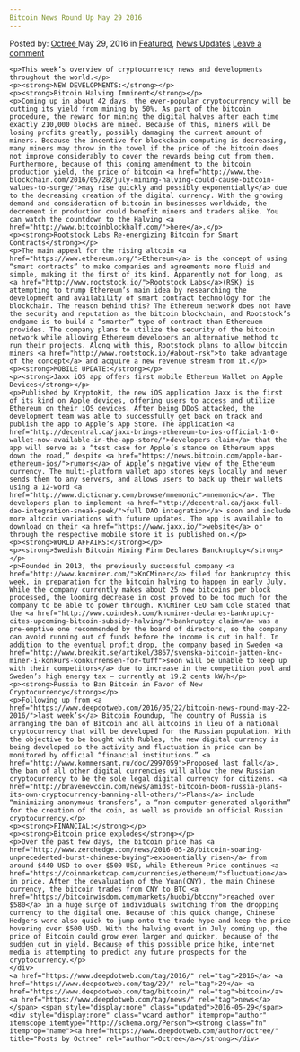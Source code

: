 ```yaml
---
Bitcoin News Round Up May 29 2016
---
```

<article class="post-listing post-14289 post type-post status-publish format-standard has-post-thumbnail hentry  tag-3336 tag-1995 tag-bitcoin tag-news">
    <div class="post-inner">
        <span>Posted by: <a href="https://www.deepdotweb.com/author/octree/" title="">Octree </a></span>
    <span>May 29, 2016</span>
    <span>in <a href="https://www.deepdotweb.com/category/deepdot-news/" rel="category tag">Featured</a>, <a href="https://www.deepdotweb.com/category/news-updates/" rel="category tag">News Updates</a></span>
    <span><a href="https://www.deepdotweb.com/2016/05/29/bitcoin-news-round-may-29-2016/#respond">Leave a comment</a></span>
    </p>
    <div class="clear"></div>
    
    <p>This week’s overview of cryptocurrency news and developments throughout the world.</p>
    <p><strong>NEW DEVELOPMENTS:</strong></p>
    <p><strong>Bitcoin Halving Imminent</strong></p>
    <p>Coming up in about 42 days, the ever-popular cryptocurrency will be cutting its yield from mining by 50%. As part of the bitcoin procedure, the reward for mining the digital halves after each time exactly 210,000 blocks are mined. Because of this, miners will be losing profits greatly, possibly damaging the current amount of miners. Because the incentive for blockchain computing is decreasing, many miners may throw in the towel if the price of the bitcoin does not improve considerably to cover the rewards being cut from them. Furthermore, because of this coming amendment to the bitcoin production yield, the price of bitcoin <a href="http://www.the-blockchain.com/2016/05/28/july-mining-halving-could-cause-bitcoin-values-to-surge/">may rise quickly and possibly exponentially</a> due to the decreasing creation of the digital currency. With the growing demand and consideration of bitcoin in businesses worldwide, the decrement in production could benefit miners and traders alike. You can watch the countdown to the Halving <a href="http://www.bitcoinblockhalf.com/">here</a>.</p>
    <p><strong>Rootstock Labs Re-energizing Bitcoin for Smart Contracts</strong></p>
    <p>The main appeal for the rising altcoin <a href="https://www.ethereum.org/">Ethereum</a> is the concept of using “smart contracts” to make companies and agreements more fluid and simple, making it the first of its kind. Apparently not for long, as <a href="http://www.rootstock.io/">Rootstock Labs</a>(RSK) is attempting to trump Ethereum’s main idea by researching the development and availability of smart contract technology for the blockchain. The reason behind this? The Ethereum network does not have the security and reputation as the bitcoin blockchain, and Rootstock’s endgame is to build a “smarter” type of contract than Ethereuem provides. The company plans to utilize the security of the bitcoin network while allowing Ethereum developers an alternative method to run their projects. Along with this, Rootstock plans to allow bitcoin miners <a href="http://www.rootstock.io/#about-rsk">to take advantage of the concept</a> and acquire a new revenue stream from it.</p>
    <p><strong>MOBILE UPDATE:</strong></p>
    <p><strong>Jaxx iOS app offers first mobile Ethereum Wallet on Apple Devices</strong></p>
    <p>Published by KryptoKit, the new iOS application Jaxx is the first of its kind on Apple devices, offering users to access and utilize Ethereum on their iOS devices. After being DDoS attacked, the development team was able to successfully get back on track and publish the app to Apple’s App Store. The application <a href="http://decentral.ca/jaxx-brings-ethereum-to-ios-official-1-0-wallet-now-available-in-the-app-store/">developers claim</a> that the app will serve as a “test case for Apple’s stance on Ethereum apps down the road,” despite <a href="https://news.bitcoin.com/apple-ban-ethereum-ios/">rumors</a> of Apple’s negative view of the Ethereum currency. The multi-platform wallet app stores keys locally and never sends them to any servers, and allows users to back up their wallets using a 12-word <a href="http://www.dictionary.com/browse/mnemonic">mnemonic</a>. The developers plan to implement <a href="http://decentral.ca/jaxx-full-dao-integration-sneak-peek/">full DAO integration</a> soon and include more altcoin variations with future updates. The app is available to download on their <a href="https://www.jaxx.io/">website</a> or through the respective mobile store it is published on.</p>
    <p><strong>WORLD AFFAIRS:</strong></p>
    <p><strong>Swedish Bitcoin Mining Firm Declares Banckruptcy</strong></p>
    <p>Founded in 2013, the previously successful company <a href="http://www.kncminer.com/">KnCMiner</a> filed for bankruptcy this week, in preparation for the bitcoin halving to happen in early July. While the company currently makes about 25 new bitcoins per block processed, the looming decrease in cost proved to be too much for the company to be able to power through. KnCMiner CEO Sam Cole stated that the <a href="http://www.coindesk.com/kncminer-declares-bankruptcy-cites-upcoming-bitcoin-subsidy-halving/">bankruptcy claim</a> was a pre-emptive one recommended by the board of directors, so the company can avoid running out of funds before the income is cut in half. In addition to the eventual profit drop, the company based in Sweden <a href="http://www.breakit.se/artikel/3867/svenska-bitcoin-jatten-knc-miner-i-konkurs-konkurrensen-for-tuff">soon will be unable to keep up with their competitors</a> due to increase in the competition pool and Sweden’s high energy tax – currently at 19.2 cents kW/h</p>
    <p><strong>Russia to Ban Bitcoin in Favor of New Cryptocurrency</strong></p>
    <p>Following up from <a href="https://www.deepdotweb.com/2016/05/22/bitcoin-news-round-may-22-2016/">last week’s</a> Bitcoin Roundup, The country of Russia is arranging the ban of Bitcoin and all altcoins in lieu of a national cryptocurrency that will be developed for the Russian population. With the objective to be bought with Rubles, the new digital currency is being developed so the activity and fluctuation in price can be monitored by official “financial institutions.” <a href="http://www.kommersant.ru/doc/2997059">Proposed last fall</a>, the ban of all other digital currencies will allow the new Russian cryptocurrency to be the sole legal digital currency for citizens. <a href="http://bravenewcoin.com/news/amidst-bitcoin-boom-russia-plans-its-own-cryptocurrency-banning-all-others/">Plans</a> include “minimizing anonymous transfers”, a “non-computer-generated algorithm” for the creation of the coin, as well as provide an official Russian cryptocurrency.</p>
    <p><strong>FINANCIAL:</strong></p>
    <p><strong>Bitcoin price explodes</strong></p>
    <p>Over the past few days, the bitcoin price has <a href="http://www.zerohedge.com/news/2016-05-28/bitcoin-soaring-unprecedented-burst-chinese-buying">exponentially risen</a> from around $440 USD to over $500 USD, while Ethereum Price continues <a href="https://coinmarketcap.com/currencies/ethereum/">fluctuation</a> in price. After the devaluation of the Yuan(CNY), the main Chinese currency, the bitcoin trades from CNY to BTC <a href="https://bitcoinwisdom.com/markets/huobi/btccny">reached over $580</a> in a huge surge of individuals switching from the dropping currency to the digital one. Because of this quick change, Chinese Hedgers were also quick to jump onto the trade hype and keep the price hovering over $500 USD. With the halving event in July coming up, the price of Bitcoin could grow even larger and quicker, because of the sudden cut in yield. Because of this possible price hike, internet media is attempting to predict any future prospects for the cryptocurrency.</p>
    </div>
    <a href="https://www.deepdotweb.com/tag/2016/" rel="tag">2016</a> <a href="https://www.deepdotweb.com/tag/29/" rel="tag">29</a> <a href="https://www.deepdotweb.com/tag/bitcoin/" rel="tag">bitcoin</a> <a href="https://www.deepdotweb.com/tag/news/" rel="tag">news</a></span> <span style="display:none" class="updated">2016-05-29</span>
    <div style="display:none" class="vcard author" itemprop="author" itemscope itemtype="http://schema.org/Person"><strong class="fn" itemprop="name"><a href="https://www.deepdotweb.com/author/octree/" title="Posts by Octree" rel="author">Octree</a></strong></div>
    

